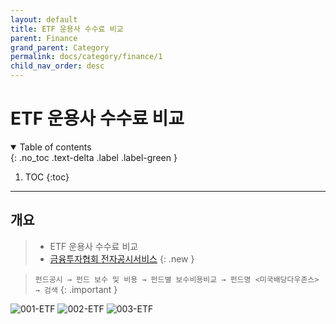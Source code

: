 ```yaml
---
layout: default
title: ETF 운용사 수수료 비교
parent: Finance
grand_parent: Category
permalink: docs/category/finance/1
child_nav_order: desc
---
```


# ETF 운용사 수수료 비교

<details open markdown="block">
  <summary>
    Table of contents
  </summary>
  {: .no_toc .text-delta .label .label-green }
  
1. TOC
{:toc}

</details>

---

## 개요

> - ETF 운용사 수수료 비교
> - [금융투자협회 전자공시서비스](https://dis.kofia.or.kr)
{: .new }

> `펀드공시 → 펀드 보수 및 비용 → 펀드별 보수비용비교 → 펀드명 <미국배당다우존스> → 검색`
{: .important }

![001-ETF](https://github.com/heaths2/heaths2.github.io/assets/36792594/a97bb2a2-06ce-4201-b632-f0c4dad70d4a)
![002-ETF](https://github.com/heaths2/heaths2.github.io/assets/36792594/6e4b0753-bdc4-46ff-b693-cd5406b54bf8)
![003-ETF](https://github.com/heaths2/heaths2.github.io/assets/36792594/45d9d32a-6664-4eb4-8d74-dfda3bc5145e)
